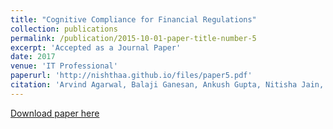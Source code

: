 ```yaml
---
title: "Cognitive Compliance for Financial Regulations"
collection: publications
permalink: /publication/2015-10-01-paper-title-number-5
excerpt: 'Accepted as a Journal Paper'
date: 2017
venue: 'IT Professional'
paperurl: 'http://nishthaa.github.io/files/paper5.pdf'
citation: 'Arvind Agarwal, Balaji Ganesan, Ankush Gupta, Nitisha Jain, Hima P Karanam, Arun Kumar, Nishtha Madaan, Vitobha Munigala, Srikanth G Tamilselvam'
---
```



[Download paper here](https://www.researchgate.net/profile/Yousef_Labsiv/project/The-design-of-an-online-learning-system-in-Morocco-especially-rural-areas/attachment/59d2794ab53d2f2327c5389e/AS:545068364857344@1506965833478/download/mit201704.issue.pdf?context=ProjectUpdatesLog#page=30)
